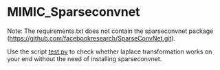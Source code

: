 # MIMIC_Sparseconvnet

Note: The requirements.txt does not contain the sparseconvnet package (https://github.com/facebookresearch/SparseConvNet.git).

Use the script [test.py](https://github.com/LongpingZhang/MIMIC_Sparseconvnet/blob/c0f01735b345699bbd6ae2360d7559509c32070c/src/lt/test.py) to check whether laplace transformation works on your end without the need of installing sparseconvnet.

